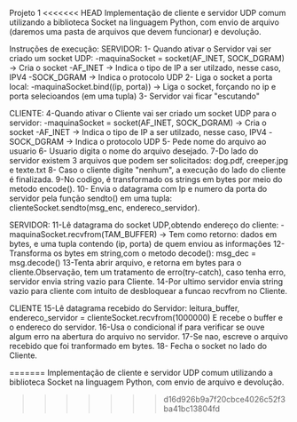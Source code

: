  Projeto 1
<<<<<<< HEAD
 Implementação de cliente e servidor UDP comum utilizando a biblioteca Socket na linguagem Python, com envio de arquivo (daremos uma pasta de arquivos que devem funcionar) e devolução.

Instruções de execução:
SERVIDOR:
1- Quando ativar o Servidor vai ser criado um socket UDP:
    -maquinaSocket = socket(AF_INET, SOCK_DGRAM) -> Cria o socket
    -AF_INET -> Indica o tipo de IP a ser utilzado, nesse caso, IPV4
    -SOCK_DGRAM -> Indica o protocolo UDP
2- Liga o socket a porta local:
    -maquinaSocket.bind((ip, porta)) -> Liga o socket, forçando no ip e porta selecioandos (em uma tupla)
3- Servidor vai ficar "escutando"

CLIENTE:
4-Quando ativar o Cliente vai ser criado um socket UDP para o servidor:
    -maquinaSocket = socket(AF_INET, SOCK_DGRAM) -> Cria o socket
    -AF_INET -> Indica o tipo de IP a ser utilzado, nesse caso, IPV4
    -SOCK_DGRAM -> Indica o protocolo UDP
5- Pede nome do arquivo ao usuario 
6- Usuario digita o nome do arquivo desejado.
7-Do lado do servidor existem 3 arquivos que podem ser solicitados: dog.pdf, creeper.jpg e texte.txt
8- Caso o cliente digite "nenhum", a execução do lado do cliente é finalizada.
9-No codigo, é transformado os strings em bytes por meio do metodo encode().
10- Envia o datagrama com Ip e numero da porta do servidor pela função sendto() em uma tupla:
    clienteSocket.sendto(msg_enc, endereco_servidor).

SERVIDOR:
11-Lê datagrama do socket UDP,obtendo endereço do cliente:
    -maquinaSocket.recvfrom(TAM_BUFFER) -> Tem como retorno: dados em bytes, e uma tupla contendo (ip, porta) de quem enviou as informações
12- Transforma os bytes em string,com o metodo decode():
    msg_dec = msg.decode()
13-Tenta abrir arquivo, e retorna em bytes para o cliente.Observação, tem um tratamento de erro(try-catch), caso tenha erro, servidor envia string vazio para Cliente.
14-Por ultimo servidor envia string vazio para cliente com intuito de desbloquear a funcao recvfrom no Cliente.

CLIENTE
15-Lê datagrama recebido do Servidor:
    leitura_buffer, endereco_servidor = clienteSocket.recvfrom(1000000)
    E recebe o buffer e o endereco do servidor.
16-Usa o condicional if para verificar se ouve algum erro na abertura do arquivo no servidor.
17-Se nao, escreve o arquivo recebido que foi tranformado em bytes.
18- Fecha o socket no lado do Cliente.


=======
 Implementação de cliente e servidor UDP comum utilizando a biblioteca Socket na linguagem Python, com envio de arquivo e devolução.
>>>>>>> d16d926b9a7f20cbce4026c52f3ba41bc13804fd
